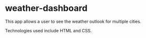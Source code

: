 # weather-dashboard

This app allows a user to see the weather outlook for multiple cities.

Technologies used include HTML and CSS.
